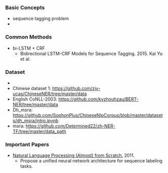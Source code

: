 
### Basic Concepts
- sequence tagging problem
- 



### Common Methods
- bi-LSTM + CRF
    - Bidirectional LSTM-CRF Models for Sequence Tagging. 2015. Kai Yu et al.



### Dataset 
- 
- Chinese dataset 1: https://github.com/zjy-ucas/ChineseNER/tree/master/data 
- English CoNLL-2003: https://github.com/kyzhouhzau/BERT-NER/tree/master/data
- Dh_msra: https://github.com/SophonPlus/ChineseNlpCorpus/blob/master/datasets/dh_msra/intro.ipynb
- msra: https://github.com/Determined22/zh-NER-TF/tree/master/data_path



### Important Papers
- [Natural Language Processing (Almost) from Scratch.](http://jmlr.org/papers/volume12/collobert11a/collobert11a.pdf) 2011.
    - Propose a unified neural network architecture for sequence labeling tasks.
    
    